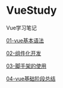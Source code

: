 # VueStudy
Vue学习笔记

[01-vue基本语法](https://github.com/laijunfa/VueStudy/blob/master/01-Vue%E5%9F%BA%E6%9C%AC%E8%AF%AD%E6%B3%95/vue%E5%9F%BA%E6%9C%AC%E8%AF%AD%E6%B3%95.md)

[02-组件化开发](https://github.com/laijunfa/VueStudy/blob/master/02-%E7%BB%84%E4%BB%B6%E5%8C%96%E5%BC%80%E5%8F%91/%E7%BB%84%E4%BB%B6%E5%8C%96%E5%BC%80%E5%8F%91.md)

[03-脚手架的使用](<https://github.com/laijunfa/VueStudy/blob/master/06-Vue-Cli/%E8%84%9A%E6%89%8B%E6%9E%B6%E7%9A%84%E4%BD%BF%E7%94%A8.md>)

[04-vue基础阶段总结](<https://github.com/laijunfa/VueStudy/blob/master/06-Vue-Cli/vue%E5%9F%BA%E7%A1%80%E9%98%B6%E6%AE%B5%E6%80%BB%E7%BB%93.md>)

